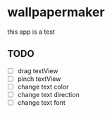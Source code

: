 # wallpapermaker

this app is a test

## TODO

- [ ] drag textView
- [ ] pinch textView
- [ ] change text color
- [ ] change text direction
- [ ] change text font